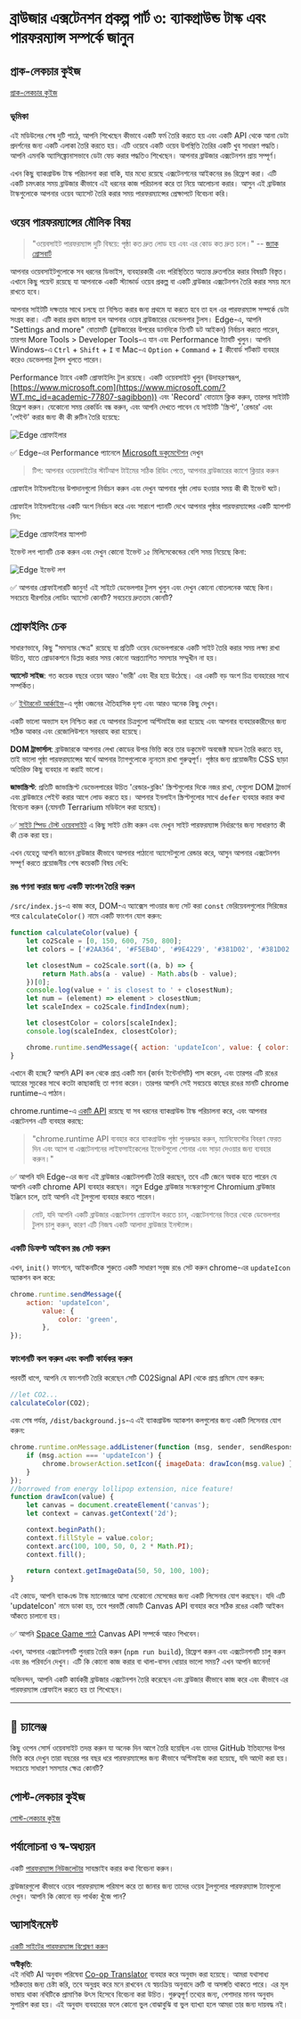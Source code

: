 <!--
CO_OP_TRANSLATOR_METADATA:
{
  "original_hash": "f198c6b817b4b2a99749f4662e7cae98",
  "translation_date": "2025-08-25T23:45:03+00:00",
  "source_file": "5-browser-extension/3-background-tasks-and-performance/README.md",
  "language_code": "bn"
}
-->
# ব্রাউজার এক্সটেনশন প্রকল্প পার্ট ৩: ব্যাকগ্রাউন্ড টাস্ক এবং পারফরম্যান্স সম্পর্কে জানুন

## প্রাক-লেকচার কুইজ

[প্রাক-লেকচার কুইজ](https://ashy-river-0debb7803.1.azurestaticapps.net/quiz/27)

### ভূমিকা

এই মডিউলের শেষ দুটি পাঠে, আপনি শিখেছেন কীভাবে একটি ফর্ম তৈরি করতে হয় এবং একটি API থেকে আনা ডেটা প্রদর্শনের জন্য একটি এলাকা তৈরি করতে হয়। এটি ওয়েবে একটি ওয়েব উপস্থিতি তৈরির একটি খুব সাধারণ পদ্ধতি। আপনি এমনকি অ্যাসিঙ্ক্রোনাসভাবে ডেটা ফেচ করার পদ্ধতিও শিখেছেন। আপনার ব্রাউজার এক্সটেনশন প্রায় সম্পূর্ণ। 

এখন কিছু ব্যাকগ্রাউন্ড টাস্ক পরিচালনা করা বাকি, যার মধ্যে রয়েছে এক্সটেনশনের আইকনের রঙ রিফ্রেশ করা। এটি একটি চমৎকার সময় ব্রাউজার কীভাবে এই ধরনের কাজ পরিচালনা করে তা নিয়ে আলোচনা করার। আসুন এই ব্রাউজার টাস্কগুলোকে আপনার ওয়েব অ্যাসেট তৈরি করার সময় পারফরম্যান্সের প্রেক্ষাপটে বিবেচনা করি।

## ওয়েব পারফরম্যান্সের মৌলিক বিষয়

> "ওয়েবসাইট পারফরম্যান্স দুটি বিষয়ে: পৃষ্ঠা কত দ্রুত লোড হয় এবং এর কোড কত দ্রুত চলে।" -- [জ্যাক গ্রোসবার্ট](https://www.smashingmagazine.com/2012/06/javascript-profiling-chrome-developer-tools/)

আপনার ওয়েবসাইটগুলোকে সব ধরনের ডিভাইস, ব্যবহারকারী এবং পরিস্থিতিতে অত্যন্ত দ্রুতগতির করার বিষয়টি বিস্তৃত। এখানে কিছু পয়েন্ট রয়েছে যা আপনাকে একটি স্ট্যান্ডার্ড ওয়েব প্রকল্প বা একটি ব্রাউজার এক্সটেনশন তৈরি করার সময় মনে রাখতে হবে।

আপনার সাইটটি দক্ষতার সাথে চলছে তা নিশ্চিত করার জন্য প্রথমে যা করতে হবে তা হল এর পারফরম্যান্স সম্পর্কে ডেটা সংগ্রহ করা। এটি করার প্রথম জায়গা হল আপনার ওয়েব ব্রাউজারের ডেভেলপার টুলস। Edge-এ, আপনি "Settings and more" বোতামটি (ব্রাউজারের উপরের ডানদিকে তিনটি ডট আইকন) নির্বাচন করতে পারেন, তারপর More Tools > Developer Tools-এ যান এবং Performance ট্যাবটি খুলুন। আপনি Windows-এ `Ctrl` + `Shift` + `I` বা Mac-এ `Option` + `Command` + `I` কীবোর্ড শর্টকাট ব্যবহার করেও ডেভেলপার টুলস খুলতে পারেন।

Performance ট্যাবে একটি প্রোফাইলিং টুল রয়েছে। একটি ওয়েবসাইট খুলুন (উদাহরণস্বরূপ, [https://www.microsoft.com](https://www.microsoft.com/?WT.mc_id=academic-77807-sagibbon)) এবং 'Record' বোতামে ক্লিক করুন, তারপর সাইটটি রিফ্রেশ করুন। যেকোনো সময় রেকর্ডিং বন্ধ করুন, এবং আপনি দেখতে পাবেন যে সাইটটি 'স্ক্রিপ্ট', 'রেন্ডার' এবং 'পেইন্ট' করার জন্য কী কী রুটিন তৈরি হয়েছে:

![Edge প্রোফাইলার](../../../../translated_images/profiler.5a4a62479c5df01cfec9aab74173dba13f91d2c968e1a1ae434c26165792df15.bn.png)

✅ Edge-এর Performance প্যানেলে [Microsoft ডকুমেন্টেশন](https://docs.microsoft.com/microsoft-edge/devtools-guide/performance/?WT.mc_id=academic-77807-sagibbon) দেখুন

> টিপ: আপনার ওয়েবসাইটের স্টার্টআপ টাইমের সঠিক রিডিং পেতে, আপনার ব্রাউজারের ক্যাশে ক্লিয়ার করুন

প্রোফাইল টাইমলাইনের উপাদানগুলো নির্বাচন করুন এবং দেখুন আপনার পৃষ্ঠা লোড হওয়ার সময় কী কী ইভেন্ট ঘটে।

প্রোফাইল টাইমলাইনের একটি অংশ নির্বাচন করে এবং সারাংশ প্যানটি দেখে আপনার পৃষ্ঠার পারফরম্যান্সের একটি স্ন্যাপশট নিন:

![Edge প্রোফাইলার স্ন্যাপশট](../../../../translated_images/snapshot.97750180ebcad73794a3594b36925eb5c8dbaac9e03fec7f9b974188c9ac63c7.bn.png)

ইভেন্ট লগ প্যানটি চেক করুন এবং দেখুন কোনো ইভেন্ট ১৫ মিলিসেকেন্ডের বেশি সময় নিয়েছে কিনা:

![Edge ইভেন্ট লগ](../../../../translated_images/log.804026979f3707e00eebcfa028b2b5a88cec6292f858767bb6703afba65a7d9c.bn.png)

✅ আপনার প্রোফাইলারটি জানুন! এই সাইটে ডেভেলপার টুলস খুলুন এবং দেখুন কোনো বোতলনেক আছে কিনা। সবচেয়ে ধীরগতির লোডিং অ্যাসেট কোনটি? সবচেয়ে দ্রুততম কোনটি?

## প্রোফাইলিং চেক

সাধারণভাবে, কিছু "সমস্যার ক্ষেত্র" রয়েছে যা প্রতিটি ওয়েব ডেভেলপারকে একটি সাইট তৈরি করার সময় লক্ষ্য রাখা উচিত, যাতে প্রোডাকশনে ডিপ্লয় করার সময় কোনো অপ্রত্যাশিত সমস্যার সম্মুখীন না হয়।

**অ্যাসেট সাইজ**: গত কয়েক বছরে ওয়েব আরও 'ভারী' এবং ধীর হয়ে উঠেছে। এর একটি বড় অংশ চিত্র ব্যবহারের সাথে সম্পর্কিত।

✅ [ইন্টারনেট আর্কাইভ](https://httparchive.org/reports/page-weight)-এ পৃষ্ঠা ওজনের ঐতিহাসিক দৃশ্য এবং আরও অনেক কিছু দেখুন।

একটি ভালো অভ্যাস হল নিশ্চিত করা যে আপনার চিত্রগুলো অপ্টিমাইজ করা হয়েছে এবং আপনার ব্যবহারকারীদের জন্য সঠিক আকার এবং রেজোলিউশনে সরবরাহ করা হয়েছে।

**DOM ট্রাভার্সাল**: ব্রাউজারকে আপনার লেখা কোডের উপর ভিত্তি করে তার ডকুমেন্ট অবজেক্ট মডেল তৈরি করতে হয়, তাই ভালো পৃষ্ঠা পারফরম্যান্সের স্বার্থে আপনার ট্যাগগুলোকে ন্যূনতম রাখা গুরুত্বপূর্ণ। পৃষ্ঠার জন্য প্রয়োজনীয় CSS ছাড়া অতিরিক্ত কিছু ব্যবহার না করাই ভালো।

**জাভাস্ক্রিপ্ট**: প্রতিটি জাভাস্ক্রিপ্ট ডেভেলপারের উচিত 'রেন্ডার-ব্লকিং' স্ক্রিপ্টগুলোর দিকে নজর রাখা, যেগুলো DOM ট্রাভার্স এবং ব্রাউজারে পেইন্ট করার আগে লোড করতে হয়। আপনার ইনলাইন স্ক্রিপ্টগুলোর সাথে `defer` ব্যবহার করার কথা বিবেচনা করুন (যেমনটি Terrarium মডিউলে করা হয়েছে)।

✅ [সাইট স্পিড টেস্ট ওয়েবসাইট](https://www.webpagetest.org/) এ কিছু সাইট চেষ্টা করুন এবং দেখুন সাইট পারফরম্যান্স নির্ধারণের জন্য সাধারণত কী কী চেক করা হয়।

এখন যেহেতু আপনি জানেন ব্রাউজার কীভাবে আপনার পাঠানো অ্যাসেটগুলো রেন্ডার করে, আসুন আপনার এক্সটেনশন সম্পূর্ণ করতে প্রয়োজনীয় শেষ কয়েকটি বিষয় দেখি:

### রঙ গণনা করার জন্য একটি ফাংশন তৈরি করুন

`/src/index.js`-এ কাজ করে, DOM-এ অ্যাক্সেস পাওয়ার জন্য সেট করা `const` ভেরিয়েবলগুলোর সিরিজের পরে `calculateColor()` নামে একটি ফাংশন যোগ করুন:

```JavaScript
function calculateColor(value) {
	let co2Scale = [0, 150, 600, 750, 800];
	let colors = ['#2AA364', '#F5EB4D', '#9E4229', '#381D02', '#381D02'];

	let closestNum = co2Scale.sort((a, b) => {
		return Math.abs(a - value) - Math.abs(b - value);
	})[0];
	console.log(value + ' is closest to ' + closestNum);
	let num = (element) => element > closestNum;
	let scaleIndex = co2Scale.findIndex(num);

	let closestColor = colors[scaleIndex];
	console.log(scaleIndex, closestColor);

	chrome.runtime.sendMessage({ action: 'updateIcon', value: { color: closestColor } });
}
```

এখানে কী হচ্ছে? আপনি API কল থেকে প্রাপ্ত একটি মান (কার্বন ইন্টেনসিটি) পাস করেন, এবং তারপর এটি রঙের অ্যারের সূচকের সাথে কতটা কাছাকাছি তা গণনা করেন। তারপর আপনি সেই সবচেয়ে কাছের রঙের মানটি chrome runtime-এ পাঠান।

chrome.runtime-এ [একটি API](https://developer.chrome.com/extensions/runtime) রয়েছে যা সব ধরনের ব্যাকগ্রাউন্ড টাস্ক পরিচালনা করে, এবং আপনার এক্সটেনশন এটি ব্যবহার করছে:

> "chrome.runtime API ব্যবহার করে ব্যাকগ্রাউন্ড পৃষ্ঠা পুনরুদ্ধার করুন, ম্যানিফেস্টের বিবরণ ফেরত দিন এবং অ্যাপ বা এক্সটেনশনের লাইফসাইকেলের ইভেন্টগুলো শোনার এবং সাড়া দেওয়ার জন্য ব্যবহার করুন।"

✅ আপনি যদি Edge-এর জন্য এই ব্রাউজার এক্সটেনশনটি তৈরি করছেন, তবে এটি জেনে অবাক হতে পারেন যে আপনি একটি chrome API ব্যবহার করছেন। নতুন Edge ব্রাউজার সংস্করণগুলো Chromium ব্রাউজার ইঞ্জিনে চলে, তাই আপনি এই টুলগুলো ব্যবহার করতে পারেন।

> নোট, যদি আপনি একটি ব্রাউজার এক্সটেনশন প্রোফাইল করতে চান, এক্সটেনশনের ভিতর থেকে ডেভেলপার টুলস চালু করুন, কারণ এটি নিজস্ব একটি আলাদা ব্রাউজার ইনস্ট্যান্স।

### একটি ডিফল্ট আইকন রঙ সেট করুন

এখন, `init()` ফাংশনে, আইকনটিকে শুরুতে একটি সাধারণ সবুজ রঙে সেট করুন chrome-এর `updateIcon` অ্যাকশন কল করে:

```JavaScript
chrome.runtime.sendMessage({
	action: 'updateIcon',
		value: {
			color: 'green',
		},
});
```

### ফাংশনটি কল করুন এবং কলটি কার্যকর করুন

পরবর্তী ধাপে, আপনি যে ফাংশনটি তৈরি করেছেন সেটি C02Signal API থেকে প্রাপ্ত প্রমিসে যোগ করুন:

```JavaScript
//let CO2...
calculateColor(CO2);
```

এবং শেষ পর্যন্ত, `/dist/background.js`-এ এই ব্যাকগ্রাউন্ড অ্যাকশন কলগুলোর জন্য একটি লিসেনার যোগ করুন:

```JavaScript
chrome.runtime.onMessage.addListener(function (msg, sender, sendResponse) {
	if (msg.action === 'updateIcon') {
		chrome.browserAction.setIcon({ imageData: drawIcon(msg.value) });
	}
});
//borrowed from energy lollipop extension, nice feature!
function drawIcon(value) {
	let canvas = document.createElement('canvas');
	let context = canvas.getContext('2d');

	context.beginPath();
	context.fillStyle = value.color;
	context.arc(100, 100, 50, 0, 2 * Math.PI);
	context.fill();

	return context.getImageData(50, 50, 100, 100);
}
```

এই কোডে, আপনি ব্যাকএন্ড টাস্ক ম্যানেজারে আসা যেকোনো মেসেজের জন্য একটি লিসেনার যোগ করছেন। যদি এটি 'updateIcon' নামে ডাকা হয়, তবে পরবর্তী কোডটি Canvas API ব্যবহার করে সঠিক রঙের একটি আইকন আঁকতে চালানো হয়।

✅ আপনি [Space Game পাঠে](../../6-space-game/2-drawing-to-canvas/README.md) Canvas API সম্পর্কে আরও শিখবেন।

এখন, আপনার এক্সটেনশনটি পুনরায় তৈরি করুন (`npm run build`), রিফ্রেশ করুন এবং এক্সটেনশনটি চালু করুন এবং রঙ পরিবর্তন দেখুন। এটি কি কোনো কাজ করার বা থালা-বাসন ধোয়ার ভালো সময়? এখন আপনি জানেন!

অভিনন্দন, আপনি একটি কার্যকরী ব্রাউজার এক্সটেনশন তৈরি করেছেন এবং ব্রাউজার কীভাবে কাজ করে এবং কীভাবে এর পারফরম্যান্স প্রোফাইল করতে হয় তা শিখেছেন।

---

## 🚀 চ্যালেঞ্জ

কিছু ওপেন সোর্স ওয়েবসাইট তদন্ত করুন যা অনেক দিন আগে তৈরি হয়েছিল এবং তাদের GitHub ইতিহাসের উপর ভিত্তি করে দেখুন তারা বছরের পর বছর ধরে পারফরম্যান্সের জন্য কীভাবে অপ্টিমাইজ করা হয়েছে, যদি আদৌ করা হয়। সবচেয়ে সাধারণ সমস্যার ক্ষেত্র কোনটি?

## পোস্ট-লেকচার কুইজ

[পোস্ট-লেকচার কুইজ](https://ashy-river-0debb7803.1.azurestaticapps.net/quiz/28)

## পর্যালোচনা ও স্ব-অধ্যয়ন

একটি [পারফরম্যান্স নিউজলেটার](https://perf.email/) সাবস্ক্রাইব করার কথা বিবেচনা করুন।

ব্রাউজারগুলো কীভাবে ওয়েব পারফরম্যান্স পরিমাপ করে তা জানার জন্য তাদের ওয়েব টুলগুলোর পারফরম্যান্স ট্যাবগুলো দেখুন। আপনি কি কোনো বড় পার্থক্য খুঁজে পান?

## অ্যাসাইনমেন্ট

[একটি সাইটের পারফরম্যান্স বিশ্লেষণ করুন](assignment.md)

**অস্বীকৃতি**:  
এই নথিটি AI অনুবাদ পরিষেবা [Co-op Translator](https://github.com/Azure/co-op-translator) ব্যবহার করে অনুবাদ করা হয়েছে। আমরা যথাসাধ্য সঠিকতার জন্য চেষ্টা করি, তবে অনুগ্রহ করে মনে রাখবেন যে স্বয়ংক্রিয় অনুবাদে ত্রুটি বা অসঙ্গতি থাকতে পারে। এর মূল ভাষায় থাকা নথিটিকে প্রামাণিক উৎস হিসেবে বিবেচনা করা উচিত। গুরুত্বপূর্ণ তথ্যের জন্য, পেশাদার মানব অনুবাদ সুপারিশ করা হয়। এই অনুবাদ ব্যবহারের ফলে কোনো ভুল বোঝাবুঝি বা ভুল ব্যাখ্যা হলে আমরা তার জন্য দায়বদ্ধ নই।